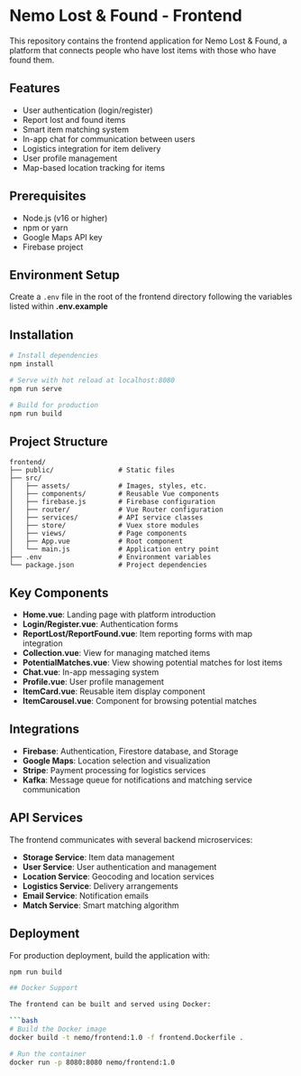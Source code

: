 # Nemo Lost & Found - Frontend

This repository contains the frontend application for Nemo Lost & Found, a platform that connects people who have lost items with those who have found them.

## Features

- User authentication (login/register)
- Report lost and found items
- Smart item matching system
- In-app chat for communication between users
- Logistics integration for item delivery
- User profile management
- Map-based location tracking for items

## Prerequisites

- Node.js (v16 or higher)
- npm or yarn
- Google Maps API key
- Firebase project

## Environment Setup

Create a `.env` file in the root of the frontend directory following the variables listed within **.env.example**

## Installation

```bash
# Install dependencies
npm install

# Serve with hot reload at localhost:8080
npm run serve

# Build for production
npm run build
```

## Project Structure

```
frontend/
├── public/                # Static files
├── src/
│   ├── assets/            # Images, styles, etc.
│   ├── components/        # Reusable Vue components
│   ├── firebase.js        # Firebase configuration
│   ├── router/            # Vue Router configuration
│   ├── services/          # API service classes
│   ├── store/             # Vuex store modules
│   ├── views/             # Page components
│   ├── App.vue            # Root component
│   └── main.js            # Application entry point
├── .env                   # Environment variables
└── package.json           # Project dependencies
```

## Key Components

- **Home.vue**: Landing page with platform introduction
- **Login/Register.vue**: Authentication forms
- **ReportLost/ReportFound.vue**: Item reporting forms with map integration
- **Collection.vue**: View for managing matched items
- **PotentialMatches.vue**: View showing potential matches for lost items
- **Chat.vue**: In-app messaging system
- **Profile.vue**: User profile management
- **ItemCard.vue**: Reusable item display component
- **ItemCarousel.vue**: Component for browsing potential matches

## Integrations

- **Firebase**: Authentication, Firestore database, and Storage
- **Google Maps**: Location selection and visualization
- **Stripe**: Payment processing for logistics services
- **Kafka**: Message queue for notifications and matching service communication

## API Services

The frontend communicates with several backend microservices:

- **Storage Service**: Item data management
- **User Service**: User authentication and management
- **Location Service**: Geocoding and location services
- **Logistics Service**: Delivery arrangements
- **Email Service**: Notification emails
- **Match Service**: Smart matching algorithm

## Deployment

For production deployment, build the application with:

```bash
npm run build

## Docker Support

The frontend can be built and served using Docker:

```bash
# Build the Docker image
docker build -t nemo/frontend:1.0 -f frontend.Dockerfile .

# Run the container
docker run -p 8080:8080 nemo/frontend:1.0
```